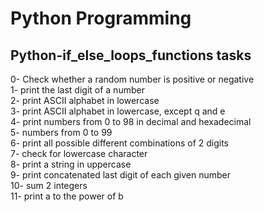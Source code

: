 <h1>Python Programming</h1>
<h2>Python-if_else_loops_functions tasks</h2>
0- Check whether a random number is positive or negative</br>
1- print the last digit of a number</br>
2- print ASCII alphabet in lowercase</br>
3- print ASCII alphabet in lowercase, except q and e</br>
4- print numbers from 0 to 98 in decimal and hexadecimal</br>
5- numbers from 0 to 99</br>
6- print all possible different combinations of 2 digits</br>
7- check for lowercase character</br>
8- print a string in uppercase</br>
9- print concatenated last digit of each given number</br>
10- sum 2 integers</br>
11- print a to the power of b</br>
